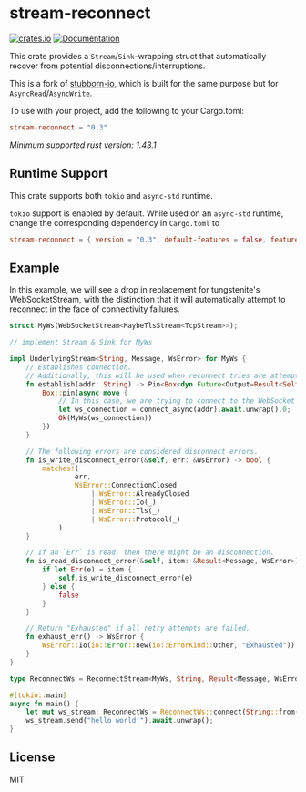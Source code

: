 # stream-reconnect

[![crates.io](https://img.shields.io/crates/v/stream-reconnect?style=flat-square)](https://crates.io/crates/stream-reconnect)
[![Documentation](https://img.shields.io/docsrs/stream-reconnect?style=flat-square)](https://docs.rs/stream-reconnect)

This crate provides a `Stream`/`Sink`-wrapping struct that automatically recover from potential
disconnections/interruptions.

This is a fork of [stubborn-io](https://github.com/craftytrickster/stubborn-io), which is built for the same purpose but
for `AsyncRead`/`AsyncWrite`.

To use with your project, add the following to your Cargo.toml:

```toml
stream-reconnect = "0.3"
```

*Minimum supported rust version: 1.43.1*

## Runtime Support

This crate supports both `tokio` and `async-std` runtime.

`tokio` support is enabled by default. While used on an `async-std` runtime, change the corresponding dependency
in `Cargo.toml` to

```toml
stream-reconnect = { version = "0.3", default-features = false, features = ["async-std"] }
```

## Example

In this example, we will see a drop in replacement for tungstenite's WebSocketStream, with the distinction that it will
automatically attempt to reconnect in the face of connectivity failures.

```rust
struct MyWs(WebSocketStream<MaybeTlsStream<TcpStream>>);

// implement Stream & Sink for MyWs

impl UnderlyingStream<String, Message, WsError> for MyWs {
    // Establishes connection.
    // Additionally, this will be used when reconnect tries are attempted.
    fn establish(addr: String) -> Pin<Box<dyn Future<Output=Result<Self, WsError>> + Send>> {
        Box::pin(async move {
            // In this case, we are trying to connect to the WebSocket endpoint
            let ws_connection = connect_async(addr).await.unwrap().0;
            Ok(MyWs(ws_connection))
        })
    }

    // The following errors are considered disconnect errors.
    fn is_write_disconnect_error(&self, err: &WsError) -> bool {
        matches!(
                err,
                WsError::ConnectionClosed
                    | WsError::AlreadyClosed
                    | WsError::Io(_)
                    | WsError::Tls(_)
                    | WsError::Protocol(_)
            )
    }

    // If an `Err` is read, then there might be an disconnection.
    fn is_read_disconnect_error(&self, item: &Result<Message, WsError>) -> bool {
        if let Err(e) = item {
            self.is_write_disconnect_error(e)
        } else {
            false
        }
    }

    // Return "Exhausted" if all retry attempts are failed.
    fn exhaust_err() -> WsError {
        WsError::Io(io::Error::new(io::ErrorKind::Other, "Exhausted"))
    }
}

type ReconnectWs = ReconnectStream<MyWs, String, Result<Message, WsError>, WsError>;

#[tokio::main]
async fn main() {
    let mut ws_stream: ReconnectWs = ReconnectWs::connect(String::from("wss://localhost:8000"));
    ws_stream.send("hello world!").await.unwrap();
}
```

## License

MIT
